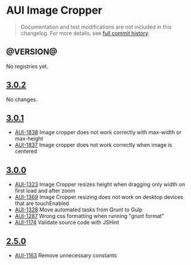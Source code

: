 # AUI Image Cropper

> Documentation and test modifications are not included in this changelog. For more details, see [full commit history](https://github.com/liferay/alloy-ui/commits/master/src/aui-image-cropper).

## @VERSION@

No registries yet.

## [3.0.2](https://github.com/liferay/alloy-ui/releases/tag/3.0.2)

No changes.

## [3.0.1](https://github.com/liferay/alloy-ui/releases/tag/3.0.1)

* [AUI-1838](https://issues.liferay.com/browse/AUI-1838) Image cropper does not work correctly with max-width or max-height
* [AUI-1837](https://issues.liferay.com/browse/AUI-1837) Image cropper does not work correctly when image is centered

## [3.0.0](https://github.com/liferay/alloy-ui/releases/tag/3.0.0)

* [AUI-1323](https://issues.liferay.com/browse/AUI-1323) Image Cropper resizes height when dragging only width on first load and after zoom
* [AUI-1369](https://issues.liferay.com/browse/AUI-1369) Image Cropper resizing does not work on desktop devices that are touchEnabled
* [AUI-1328](https://issues.liferay.com/browse/AUI-1328) Move automated tasks from Grunt to Gulp
* [AUI-1287](https://issues.liferay.com/browse/AUI-1287) Wrong css formatting when running "grunt format"
* [AUI-1174](https://issues.liferay.com/browse/AUI-1174) Validate source code with JSHint

## [2.5.0](https://github.com/liferay/alloy-ui/releases/tag/2.5.0)

* [AUI-1163](https://issues.liferay.com/browse/AUI-1163) Remove unnecessary constants
